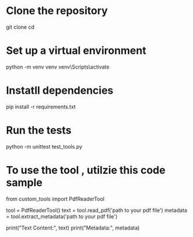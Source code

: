 ﻿# Clone the repository 

git clone <repository-url>
cd <repository-directory>

# Set up a virtual environment 

python -m venv venv
venv\Scripts\activate

# Instatll dependencies

pip install -r requirements.txt

# Run the tests 

python -m unittest test_tools.py

# To use the tool , utilzie this code sample 

from custom_tools import PdfReaderTool

tool = PdfReaderTool()
text = tool.read_pdf('path to your pdf file')
metadata = tool.extract_metadata('path to your pdf file')

print("Text Content:", text)
print("Metadata:", metadata)

